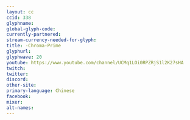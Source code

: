 ```yaml
---
layout: cc
ccid: 338
glyphname: 
global-glyph-code: 
currently-partnered: 
stream-currency-needed-for-glyph: 
title: -Chroma-Prime
glyphurl: 
glyphwave: 20
youtube: https://www.youtube.com/channel/UCMq1LOi0RPZRjS1l2K27sHA
twitch: 
twitter: 
discord: 
other-site: 
primary-language: Chinese
facebook: 
mixer: 
alt-names: 
---
```


